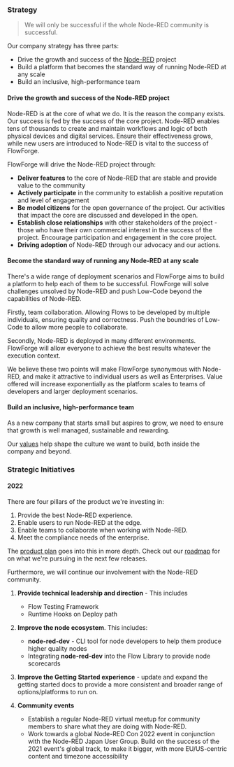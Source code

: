 ### Strategy

> We will only be successful if the whole Node-RED community is successful.

Our company strategy has three parts:

 - Drive the growth and success of the [Node-RED](https://nodered.org) project
 - Build a platform that becomes the standard way of running Node-RED at any scale
 - Build an inclusive, high-performance team

#### Drive the growth and success of the Node-RED project

Node-RED is at the core of what we do. It is the reason the company exists. Our
success is fed by the success of the core project. Node-RED enables tens of
thousands to create and maintain workflows and logic of both physical devices
and digital services. Ensure their effectiveness grows, while new users are
introduced to Node-RED is vital to the success of FlowForge.

FlowForge will drive the Node-RED project through:

 - **Deliver features** to the core of Node-RED that are stable and provide value to the community
 - **Actively participate** in the community to establish a positive reputation and level of engagement
 - **Be model citizens** for the open governance of the project. Our activities that impact the core are discussed and developed in the open.
 - **Establish close relationships** with other stakeholders of the project - those who have their own commercial interest in the success of the project. Encourage participation and engagement in the core project.
 - **Driving adoption** of Node-RED through our advocacy and our actions.

#### Become the standard way of running any Node-RED at any scale

There's a wide range of deployment scenarios and FlowForge aims to build a
platform to help each of them to be successful. FlowForge will solve challenges
unsolved by Node-RED and push Low-Code beyond the capabilities of Node-RED.

Firstly, team collaboration. Allowing Flows to be developed by multiple
individuals, ensuring quality and correctness. Push the boundries of Low-Code
to allow more people to collaborate.

Secondly, Node-RED is deployed in many different environments. FlowForge will allow
everyone to achieve the best results whatever the execution context.

We believe these two points will make FlowForge synonymous with Node-RED, and
make it attractive to individual users as well as Enterprises. Value offered
will increase exponentially as the platform scales to teams of developers and
larger deployment scenarios.

#### Build an inclusive, high-performance team

As a new company that starts small but aspires to grow, we need to ensure that growth is well managed, sustainable and rewarding.

Our [values](../company#values) help shape the culture we want to build, both inside the company and beyond.

### Strategic Initiatives

#### 2022

There are four pillars of the product we're investing in:
1. Provide the best Node-RED experience.
1. Enable users to run Node-RED at the edge.
1. Enable teams to collaborate when working with Node-RED.
1. Meet the compliance needs of the enterprise.

The [product plan](../product/plan.md) goes into this in more depth.
Check out our [roadmap](https://github.com/orgs/flowforge/projects/5) for on what we're pursuing in the next few releases.

Furthermore, we will continue our involvement with the Node-RED community.


1. **Provide technical leadership and direction** - This includes
    - Flow Testing Framework
    - Runtime Hooks on Deploy path

2. **Improve the node ecosystem**. This includes:
    - **node-red-dev** - CLI tool for node developers to help them produce higher quality nodes
    - Integrating **node-red-dev** into the Flow Library to provide node scorecards

3. **Improve the Getting Started experience** - update and expand the getting started docs to provide a more consistent and broader range of options/platforms to run on.

4. **Community events**
    - Establish a regular Node-RED virtual meetup for community members to share what they are doing with Node-RED.
    - Work towards a global Node-RED Con 2022 event in conjunction with the Node-RED Japan User Group. Build on the success of the 2021 event's global track, to make it bigger, with more EU/US-centric content and timezone accessibility
